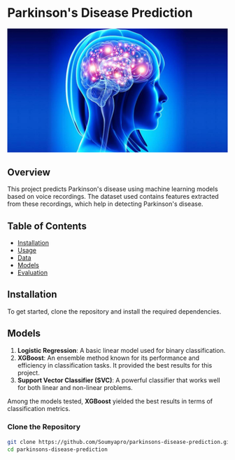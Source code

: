# Parkinson's Disease Prediction

![Parkinson's Disease](parkinson.jpg)


## Overview

This project predicts Parkinson's disease using machine learning models based on voice recordings. The dataset used contains features extracted from these recordings, which help in detecting Parkinson's disease.

## Table of Contents

- [Installation](#installation)
- [Usage](#usage)
- [Data](#data)
- [Models](#models)
- [Evaluation](#evaluation)

## Installation

To get started, clone the repository and install the required dependencies.

## Models

1. **Logistic Regression**: A basic linear model used for binary classification.
2. **XGBoost**: An ensemble method known for its performance and efficiency in classification tasks. It provided the best results for this project.
3. **Support Vector Classifier (SVC)**: A powerful classifier that works well for both linear and non-linear problems.

Among the models tested, **XGBoost** yielded the best results in terms of classification metrics.


### Clone the Repository

```bash
git clone https://github.com/Soumyapro/parkinsons-disease-prediction.git
cd parkinsons-disease-prediction
